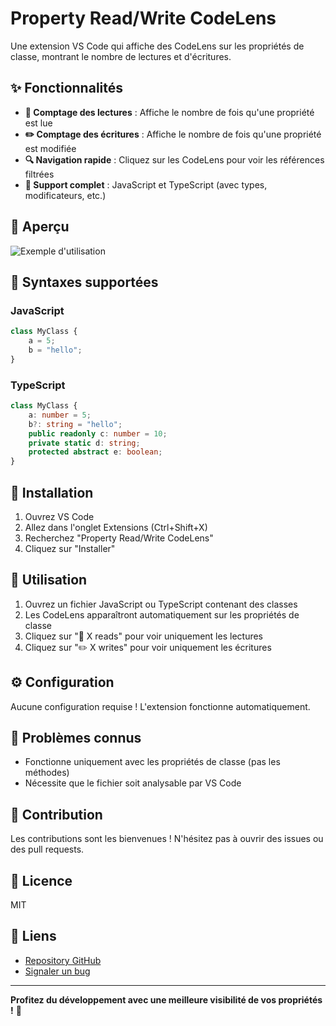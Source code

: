 # Property Read/Write CodeLens

Une extension VS Code qui affiche des CodeLens sur les propriétés de classe, montrant le nombre de lectures et d'écritures.

## ✨ Fonctionnalités

- **📖 Comptage des lectures** : Affiche le nombre de fois qu'une propriété est lue
- **✏️ Comptage des écritures** : Affiche le nombre de fois qu'une propriété est modifiée
- **🔍 Navigation rapide** : Cliquez sur les CodeLens pour voir les références filtrées
- **🚀 Support complet** : JavaScript et TypeScript (avec types, modificateurs, etc.)

## 📸 Aperçu

![Exemple d'utilisation](https://via.placeholder.com/600x300/007ACC/FFFFFF?text=Property+CodeLens+Example)

## 🎯 Syntaxes supportées

### JavaScript
```javascript
class MyClass {
    a = 5;
    b = "hello";
}
```

### TypeScript
```typescript
class MyClass {
    a: number = 5;
    b?: string = "hello";
    public readonly c: number = 10;
    private static d: string;
    protected abstract e: boolean;
}
```

## 🚀 Installation

1. Ouvrez VS Code
2. Allez dans l'onglet Extensions (Ctrl+Shift+X)
3. Recherchez "Property Read/Write CodeLens"
4. Cliquez sur "Installer"

## 📝 Utilisation

1. Ouvrez un fichier JavaScript ou TypeScript contenant des classes
2. Les CodeLens apparaîtront automatiquement sur les propriétés de classe
3. Cliquez sur "📖 X reads" pour voir uniquement les lectures
4. Cliquez sur "✏️ X writes" pour voir uniquement les écritures

## ⚙️ Configuration

Aucune configuration requise ! L'extension fonctionne automatiquement.

## 🐛 Problèmes connus

- Fonctionne uniquement avec les propriétés de classe (pas les méthodes)
- Nécessite que le fichier soit analysable par VS Code

## 🤝 Contribution

Les contributions sont les bienvenues ! N'hésitez pas à ouvrir des issues ou des pull requests.

## 📄 Licence

MIT

## 🔗 Liens

- [Repository GitHub](https://github.com/votre-username/property-read-write-codelens)
- [Signaler un bug](https://github.com/votre-username/property-read-write-codelens/issues)

---

**Profitez du développement avec une meilleure visibilité de vos propriétés !** 🎉
